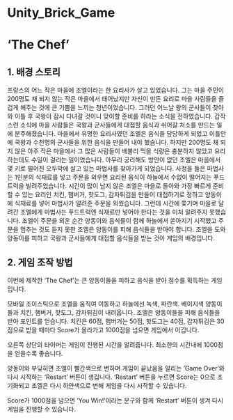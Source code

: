 # Unity_Brick_Game

# ‘The Chef’

## 1. 배경 스토리

 프랑스의 어느 작은 마을에 조엘이라는 한 요리사가 살고 있었습니다. 그는 마을 주민이 200명도 채 되지 않는 작은 마을에서 태어났지만 자신이 만든 요리로 마을 사람들을 즐겁게 해주는 것에 큰 기쁨을 느끼는 청년이었습니다. 그러던 어느날 왕의 군사들이 찾아와 이틀 후 국왕이 잠시 다녀갈 것이니 맞이할 준비를 하라는 소식을 전하였습니다. 갑작스런 소식에 마을 사람들은 국왕과 군사들에게 대접할 음식과 쉬어갈 처소를 만드는 일에 분주해졌습니다. 마을에서 유명한 요리사였던 조엘은 음식을 담당하게 되었고 이틀안에 국왕과 수천명의 군사들을 위한 음식을 만들어 내야 했습니다. 하지만 200명도 채 되지 않은 아주 작은 마을에서 그 많은 사람들이 배불리 먹을 식량은 충분하지 않았고 요리하는데도 수일이 걸리는 일이었습니다.
 아무리 궁리해도 방안이 없던 조엘은 마을에서 몇 키로 떨어진 오두막에 살고 있는 마법사를 찾아가게 되었습니다. 사정을 들은 마법사는 1인분의 식재료를 넣고 주문을 외우면 요리된 음식이 하늘에서 수없이 떨어지는 푸드트럭을 빌려주었습니다. 시간이 많이 남지 않은 조엘은 마을로 돌아와 가장 빠르게 준비할 수 있는 요리인 치킨, 햄버거, 핫도그, 감자튀김을 만들어 대접하기로 정하고 양동이에 식재료를 넣어 마법사가 알려준 주문을 외웠습니다. 그런데 시간에 쫓기며 마을로 달려간 조엘에게 마법사는 푸드트럭엔 식재료만 넣어야 한다는 것을 미처 알려주지 못했습니다. 조엘이 주문을 외운 순간 양동이와 음식들이 함께 하늘에서 쏟아지기 시작했고 주문을 멈추는 것도 듣지 못한 조엘은 양동이를 피해 음식들을 받아야 합니다. 조엘을 도와 양동이를 피하고 국왕과 군사들에게 대접할 음식들을 받는 것이 게임의 배경입니다. 

## 2. 게임 조작 방법

 이번에 제작한 ‘The Chef’는 큰 양동이들을 피하고 음식을 받아 점수를 획득하는 게임입니다. 
 
 모바일 조이스틱으로 조엘을 움직여 이동하고 하늘에선 녹색, 파란색. 베이지색 양동이들과 치킨, 햄버거, 핫도그, 감자튀김이 내려옵니다. 
 조엘은 양동이들을 피해 음식들을 받아 포인트를 얻습니다. 
 치킨은 60점, 햄버거는 50점, 핫도그는 40점, 감자튀김은 30점으로 받을 때마다 Score가 올라가고 1000점을 넘으면 게임에서 이깁니다. 
 
 오른쪽 상단의 타이머는 게임이 진행된 시간을 알려줍니다. 최소한의 시간내에 1000점을 얻을수록 좋습니다. 
 
 양동이와 부딪히면 조엘이 빨간색으로 변하며 게임이 끝났음을 알리는 ‘Game Over’와 다시 시작하는 ‘Restart’ 버튼이 생깁니다. 
 ‘Restart’ 버튼을 누르면 Score는 0으로 초기화되고 조엘은 다시 하얀색으로 변해 게임을 다시 시작할 수 있습니다. 
 
 Score가 1000점을 넘으면 ‘You Win!’이라는 문구와 함께 ‘Restart’ 버튼이 생겨 다시 게임을 진행할 수 있습니다. 
